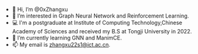 - 👋 Hi, I’m @0xZhangxu
- 👀 I’m interested in Graph Neural Network and Reinforcement Learning.
- 💻 I'm a postgraduate at Institute of Computing Technology,Chinese Academy of Sciences and received my B.S at Tongji University in 2022.
- 🌱 I’m currently learning GNN and ManimCE.
- 📫 My email is zhangxu22s1@ict.ac.cn.  

<!---
zhangxuuuu/zhangxuuuu is a ✨ special ✨ repository because its `README.md` (this file) appears on your GitHub profile.
You can click the Preview link to take a look at your changes.
--->
